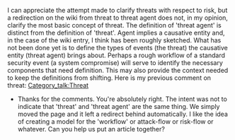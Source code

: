 I can appreciate the attempt made to clarify threats with respect to
risk, but a redirection on the wiki from threat to threat agent does
not, in my opinion, clarify the most basic concept of threat. The
definition of 'threat agent' is distinct from the definition of
'threat'. Agent implies a causative entity and, in the case of the wiki
entry, I think has been roughly sketched. What has not been done yet is
to define the types of events (the threat) the causative entity (threat
agent) brings about. Perhaps a rough workflow of a standard security
event (a system compromise) will serve to identify the necessary
components that need definition. This may also provide the context
needed to keep the definitions from shifting. Here is my previous
comment on threat:
[Category_talk:Threat](Category_talk:Threat "wikilink")

  -
    Thanks for the comments. You're absolutely right. The intent was not
    to indicate that 'threat' and 'threat agent' are the same thing. We
    simply moved the page and it left a redirect behind automatically. I
    like the idea of creating a model for the 'workflow' or attack-flow
    or risk-flow or whatever. Can you help us put an article together?